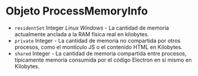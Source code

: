 # Objeto ProcessMemoryInfo

* `residentSet` Integer _Linux_ _Windows_ - La cantidad de memoria actualmente anclada a la RAM física real en kilobytes.
* `private` Integer - La cantidad de memoria no compartida por otros procesos, como el montículo JS o el contenido HTML en Kilobytes.
* `shared` Integer - La cantidad de memoria compartida entre procesos, típicamente memoria consumida por el código Electron en sí mismo en Kilobytes.
